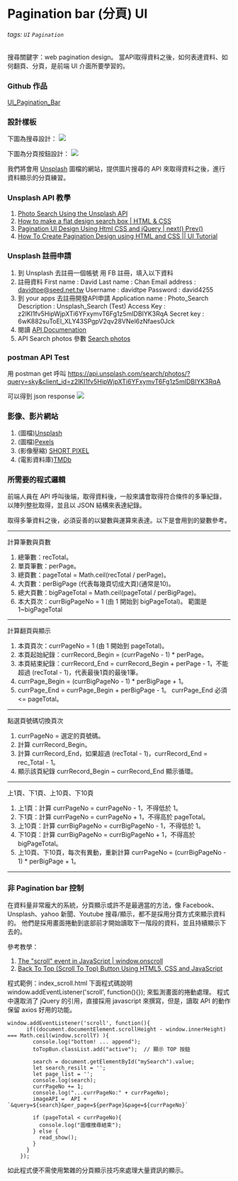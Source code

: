# Pagination bar (分頁) UI
###### tags: `UI` `Pagination`

搜尋關鍵字：web pagination design。
當API取得資料之後，如何表達資料、如何翻頁、分頁，是前端 UI 介面所要學習的。

### Github 作品
[UI_Pagination_Bar](https://github.com/capeta0507/UI_Pagination_Bar)

### 設計樣板

下圖為搜尋設計：
![](https://i.imgur.com/AkKNmzD.png)


下圖為分頁按鈕設計：
![](https://i.imgur.com/iPTYROl.png)

我們將會用 [Unsplash](https://unsplash.com/) 圖檔的網站，提供圖片搜尋的 API 來取得資料之後，進行資料顯示的分頁練習。

### Unsplash API 教學
1. [Photo Search Using the Unsplash API](https://www.youtube.com/watch?v=Rvv8xheoINc)
2. [How to make a flat design search box | HTML & CSS](https://www.youtube.com/watch?v=csY6KW7cIUM)
3. [Pagination UI Design Using Html CSS and jQuery | next() Prev()](https://www.youtube.com/watch?v=nRUbvKTiq8Y)
4. [How To Create Pagination Design using HTML and CSS || UI Tutorial](https://www.youtube.com/watch?v=mU--VbRr-hM)

### Unsplash 註冊申請
1. 到 Unsplash 去註冊一個帳號
用 FB 註冊，填入以下資料
1. 註冊資料
First name : David
Last name : Chan
Email address : davidtpe@seed.net.tw
Username : davidtpe
Password : david4255
1. 到 your apps 去註冊開發API申請
Application name : Photo_Search
Description : Unsplash_Search (Test)
Access Key : z2lKI1fv5HipWjpXTi6YFxymvT6Fg1z5mIDBIYK3RqA
Secret key : 6wK882suToEl_XLY43SPgpV2qv28VNel6zNfaes0Jck
1. 閱讀 [API Documenation](https://unsplash.com/documentation)
2. API Search photos 參數 [Search photos](https://unsplash.com/documentation#search-photos)

### postman API Test
用 postman get 呼叫 https://api.unsplash.com/search/photos/?query=sky&client_id=z2lKI1fv5HipWjpXTi6YFxymvT6Fg1z5mIDBIYK3RqA

可以得到 json response
![](https://i.imgur.com/qyk2vRY.png)

### 影像、影片網站
1. (圖檔)[Unsplash](https://unsplash.com/)
2. (圖檔)[Pexels](https://www.pexels.com/)
3. (影像壓縮) [SHORT PIXEL](https://shortpixel.com/)
4. (電影資料庫)[TMDb](https://www.themoviedb.org/?language=zh-TW)

### 所需要的程式邏輯
前端人員在 API 呼叫後端，取得資料後，一般來講會取得符合條件的多筆紀錄，以陣列整批取得，並且以 JSON 結構來表達紀錄。

取得多筆資料之後，必須妥善的以變數與運算來表達。以下是會用到的變數參考。

---
計算筆數與頁數
1. 總筆數：recTotal。
2. 單頁筆數：perPage。
3. 總頁數：pageTotal = Math.ceil(recTotal / perPage)。
4. 大頁數：perBigPage (代表每幾頁切成大頁)(通常是10)。
5. 總大頁數：bigPageTotal = Math.ceil(pageTotal / perBigPage)。
6. 本大頁次：currBigPageNo = 1 (由 1 開始到 bigPageTotal)。
範圍是 1~bigPageTotal
---
計算翻頁與顯示
1. 本頁頁次：currPageNo = 1 (由 1 開始到 pageTotal)。
2. 本頁起始紀錄：currRecord_Begin = (currPageNo - 1) * perPage。
3. 本頁結束紀錄：currRecord_End = currRecord_Begin + perPage - 1，不能超過 (recTotal - 1)，代表最後1頁的最後1筆。
4. currPage_Begin = (currBigPageNo - 1) *  perBigPage + 1。
5. currPage_End = currPage_Begin + perBigPage - 1。
currPage_End 必須 <= pageTotal。
---
點選頁號碼切換頁次
1. currPageNo = 選定的頁號碼。
2. 計算 currRecord_Begin。
3. 計算 currRecord_End，如果超過 (recTotal - 1)，currRecord_End = rec_Total - 1。
4. 顯示該頁紀錄 currRecord_Begin ~ currRecord_End 顯示循環。
---
上1頁、下1頁、上10頁、下10頁
1. 上1頁：計算 currPageNo = currPageNo - 1，不得低於 1。
2. 下1頁：計算 currPageNo = currPageNo + 1，不得高於 pageTotal。
3. 上10頁：計算 currBigPageNo = currBigPageNo - 1，不得低於 1。
4. 下10頁：計算 currBigPageNo = currBigPageNo + 1，不得高於 bigPageTotal。
5. 上10頁、下10頁，每次有異動，重新計算 currPageNo = (currBigPageNo - 1) * perBigPage + 1。

---
### 非 Pagination bar 控制
在資料量非常龐大的系統，分頁顯示或許不是最適當的方法，像 Facebook、Unsplash、yahoo 新聞、Youtube 搜尋/顯示，都不是採用分頁方式來顯示資料的。
他們是採用畫面捲動到底部前才開始讀取下一階段的資料，並且持續顯示下去的。

參考教學：
1. [The "scroll" event in JavaScript | window.onscroll](https://www.youtube.com/watch?v=V9CY0F4Wc7M)
2. [Back To Top (Scroll To Top) Button Using HTML5, CSS and JavaScript](https://www.youtube.com/watch?v=SJVCvnKM_lI)

程式範例：index_scroll.html
下面程式碼說明 window.addEventListener('scroll', function(){}); 來監測畫面的捲動處理。
程式中還取消了 jQuery 的引用，直接採用 javascript 來撰寫，但是，讀取 API 的動作保留 axios 好用的功能。

```javascript=
window.addEventListener('scroll', function(){
      if((document.documentElement.scrollHeight - window.innerHeight) === Math.ceil(window.scrollY) ){
        console.log("bottom! ... append");
        toTopBun.classList.add("active");  // 顯示 TOP 按鈕

        search = document.getElementById("mySearch").value;
        let search_resilt = '';
        let page_list = '';
        console.log(search);
        currPageNo += 1;
        console.log("...currPageNo:" + currPageNo);
        imageAPI =  API + `&query=${search}&per_page=${perPage}&page=${currPageNo}`
        
        if (pageTotal < currPageNo){
          console.log("圖檔搜尋結束");
        } else {
          read_show();
        }
      }
    });
```
如此程式便不需使用繁雜的分頁顯示技巧來處理大量資訊的顯示。
